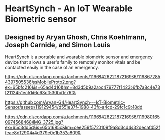 # HeartSynch - An IoT Wearable Biometric sensor
## Designed by Aryan Ghosh, Chris Koehlmann, Joseph Carnide, and Simon Louis

HeartSynch is a portable and wearable biometric sensor and emergency device that allows a user's family to remotely monitor vitals and be contacted easily in the case of an emergency.

https://cdn.discordapp.com/attachments/1196842622187216936/1198672854397505536/ssMobileProto2.png?ex=65bfc216&is=65ad4d16&hm=8d3d5b9a2abc479777f1423b6fb7a8c4e73f2112451ec51d6c63cf530bd1e76f&


https://github.com/Aryan-G4/HeartSynch---IoT-Biometric-Sensor/assets/119129454/d551e37f-1988-43fc-a4cd-29fc1c9b18dd


https://cdn.discordapp.com/attachments/1196842622187216936/1199801650974568468/IMG_3725.jpg?ex=65c3dd5c&is=65b1685c&hm=cee259f5720109f9a8d3cd4d32decaf452ffeae8d12904a4d379e0e1b352a809&

